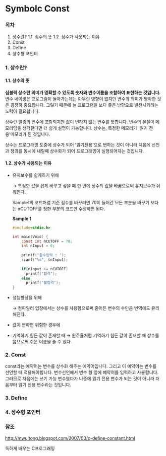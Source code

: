 # Symbolc Const

### 목차

1. 상수란?
   1.1. 상수의 뜻
   1.2. 상수가 사용되는 이유
2. Const
3. Define
4. 상수형 포인터

### 1. 상수란? 

#### 1.1. 상수의 뜻

**심볼릭 상수란 의미가 명확할 수 있도록 숫자와 변수이름을 조합하여 표현하는 것입니다.** 변수 네이밍은 프로그램이 돌아가는데는 아무런 영향이 없지만 변수의 의미가 명확한 것은 굉장히 중요합니다. 그렇기 때문에 늘 프로그램을 보다 좋은 방향으로 발전시키려는 노력이 필요합니다.

상수란 일종의 변수에 포함되지만 값이 변하지 않는 변수를 뜻합니다. 변수의 본질이 메모리임을 생각한다면 더 쉽게 설명이 가능합니다. 상수는, 특정한 메모리가 '읽기 전용'메모리가 된 것입니다.

상수는 프로그래밍 도중에 상수가 되어 '읽기전용'으로 변하는 것이 아니라 처음에 선언과 정의를 동시에 내릴때 상수화가 되어 프로그래밍이 실행되어지는 것입니다.

#### 1.2. 상수가 사용되는 이유

+ 유지보수를 쉽게하기 위해

  → 	특정한 값을 쉽게 바꾸고 싶을 때 한 번에 상수의 값을 바꿈으로써 유지보수가 쉬워진다. 

  Sample1의 코드처럼 기준 점수를 바꾸러면 70이 들어간 모든 부분을 바꾸기 보다는 nCUTOFF를 정한 부분의 코드만 수정하면 된다.

  **Sample 1**

  ```c
  #include<stdio.h>
  
  int main(Void) {
      const int nCUTOFF = 70;
      int nInput = 0;
      
      printf("점수입력 : ");
      scanf("%d", &nInput);
      
      if(nInput >= nCUTOFF)
      	printf("합격");
      else
      	printf("불합격");
  }
  ```

+ 성능향상을 위해

  → 컴파일러 입장에서는 상수를 사용함으로써 줄어든 변수의 수만큼 번역에도 유리해진다. 

+ 값이 변하면 위험한 경우에

+ 기억하기 힘든 값이 존재할 때
  → 원주율처럼 기억하기 힘든 값이 존재할 때 상수를 씀으로써 쉬운 이름을 줄 수 있다. 

### 2. Const

const라는 예약어는 변수를 상수화 해주는 예약어입니다. 그리고 이 예약어는 변수를 선언할 때 적용해야합니다. 변수선언에서 변수 형 앞에 예약어를 입력하고 사용합니다. 그러므로 처음에는 쓰기 가능 변수였다가 나중에 읽기 전용 변수가 되는 것이 아니라 처음부터 읽기 전용 변수라는 것입니다. 

### 3. Define

### 4. 상수형 포인터

### 참조

http://mwultong.blogspot.com/2007/03/c-define-constant.html

독하게 배우는 C프로그래밍